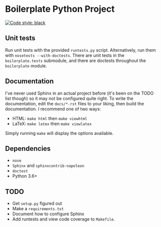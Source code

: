 # Boilerplate Python Project

[![Code style: black](https://img.shields.io/badge/code%20style-black-000000.svg)](https://github.com/ambv/black)

## Unit tests

Run unit tests with the provided `runtests.py` script. Alternatively, run them with `nosetests --with-doctests`. There are unit tests in the `boilerplate.tests` submodule, and there are doctests throughout the `boilerplate` module.

## Documentation

I've never used Sphinx in an actual project before (it's been on the TODO list though) so it may not be configured quite right. To write the documentation, edit the `docs/*.rst` files to your liking, then build the documentation. I recommend one of two ways:

* HTML: `make html` then `make viewhtml`
* LaTeX: `make latex` then `make viewlatex`

Simply running `make` will display the options available.

## Dependencies

* `nose`
* `Sphinx` and `sphinxcontrib-napoleon`
* `doctest`
* Python 3.6+

## TODO

* Get `setup.py` figured out
* Make a `requirements.txt`
* Document how to configure Sphinx
* Add runtests and view code coverage to `Makefile`.
